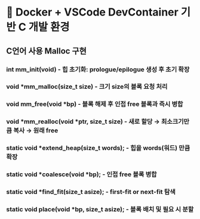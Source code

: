 # 📘 Docker + VSCode DevContainer 기반 C 개발 환경

## C언어 사용 Malloc 구현

### int mm_init(void)                          - 힙 초기화: prologue/epilogue 생성 후 초기 확장 
### void *mm_malloc(size_t size)               - 크기 size의 블록 요청 처리
### void mm_free(void *bp)                     - 블록 해제 후 인접 free 블록과 즉시 병합
### void *mm_realloc(void *ptr, size_t size)   - 새로 할당 → 최소크기만큼 복사 → 원래 free 

### static void *extend_heap(size_t words);    - 힙을 words(워드) 만큼 확장 
### static void *coalesce(void *bp);           - 인접 free 블록 병합 
### static void *find_fit(size_t asize);       - first-fit or next-fit 탐색 
### static void place(void *bp, size_t asize); - 블록 배치 및 필요 시 분할 
